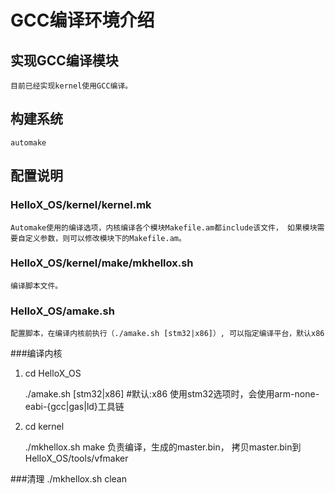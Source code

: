 # GCC编译环境介绍

## 实现GCC编译模块
	目前已经实现kernel使用GCC编译。

## 构建系统
	automake

## 配置说明
### HelloX_OS/kernel/kernel.mk
	Automake使用的编译选项，内核编译各个模块Makefile.am都include该文件， 如果模块需要自定义参数，则可以修改模块下的Makefile.am。
	
### HelloX_OS/kernel/make/mkhellox.sh
	编译脚本文件。

### HelloX_OS/amake.sh
	配置脚本，在编译内核前执行（./amake.sh [stm32|x86]）, 可以指定编译平台，默认x86
	
###编译内核
1. cd HelloX_OS 
	
	./amake.sh	[stm32|x86]	#默认:x86
	使用stm32选项时，会使用arm-none-eabi-{gcc|gas|ld}工具链
	
2. cd kernel
	
	./mkhellox.sh make
	负责编译，生成的master.bin， 拷贝master.bin到HelloX_OS/tools/vfmaker

###清理
	./mkhellox.sh clean